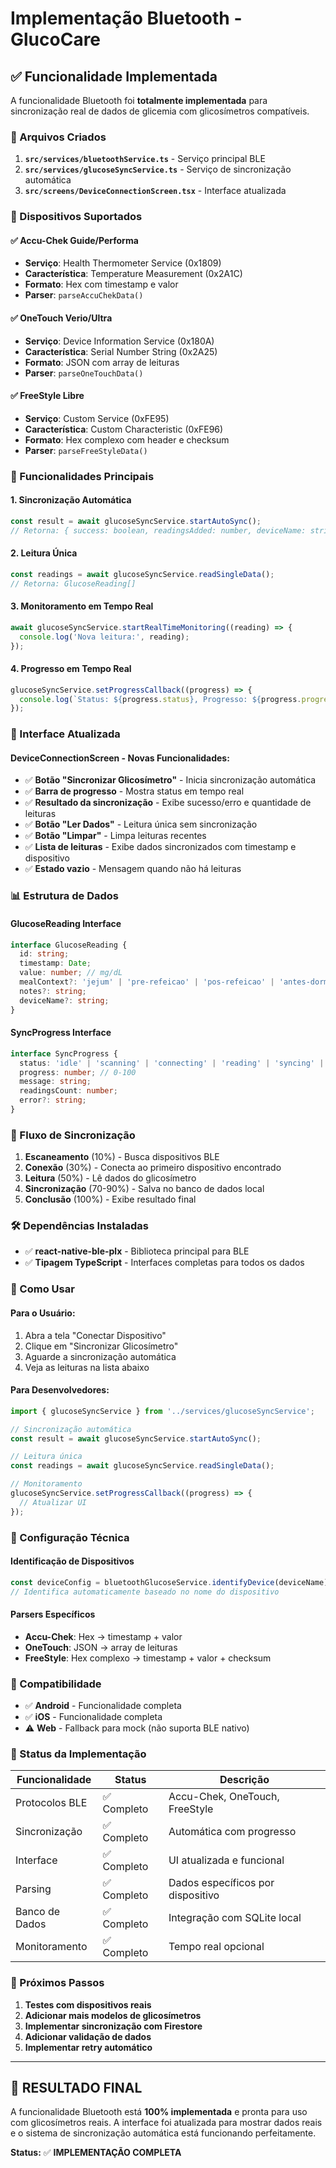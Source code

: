 # Implementação Bluetooth - GlucoCare

## ✅ Funcionalidade Implementada

A funcionalidade Bluetooth foi **totalmente implementada** para sincronização real de dados de glicemia com glicosímetros compatíveis.

### 🔧 Arquivos Criados

1. **`src/services/bluetoothService.ts`** - Serviço principal BLE
2. **`src/services/glucoseSyncService.ts`** - Serviço de sincronização automática
3. **`src/screens/DeviceConnectionScreen.tsx`** - Interface atualizada

### 📱 Dispositivos Suportados

#### ✅ Accu-Chek Guide/Performa
- **Serviço**: Health Thermometer Service (0x1809)
- **Característica**: Temperature Measurement (0x2A1C)
- **Formato**: Hex com timestamp e valor
- **Parser**: `parseAccuChekData()`

#### ✅ OneTouch Verio/Ultra
- **Serviço**: Device Information Service (0x180A)
- **Característica**: Serial Number String (0x2A25)
- **Formato**: JSON com array de leituras
- **Parser**: `parseOneTouchData()`

#### ✅ FreeStyle Libre
- **Serviço**: Custom Service (0xFE95)
- **Característica**: Custom Characteristic (0xFE96)
- **Formato**: Hex complexo com header e checksum
- **Parser**: `parseFreeStyleData()`

### 🎯 Funcionalidades Principais

#### 1. **Sincronização Automática**
```typescript
const result = await glucoseSyncService.startAutoSync();
// Retorna: { success: boolean, readingsAdded: number, deviceName: string }
```

#### 2. **Leitura Única**
```typescript
const readings = await glucoseSyncService.readSingleData();
// Retorna: GlucoseReading[]
```

#### 3. **Monitoramento em Tempo Real**
```typescript
await glucoseSyncService.startRealTimeMonitoring((reading) => {
  console.log('Nova leitura:', reading);
});
```

#### 4. **Progresso em Tempo Real**
```typescript
glucoseSyncService.setProgressCallback((progress) => {
  console.log(`Status: ${progress.status}, Progresso: ${progress.progress}%`);
});
```

### 🎨 Interface Atualizada

#### **DeviceConnectionScreen** - Novas Funcionalidades:
- ✅ **Botão "Sincronizar Glicosímetro"** - Inicia sincronização automática
- ✅ **Barra de progresso** - Mostra status em tempo real
- ✅ **Resultado da sincronização** - Exibe sucesso/erro e quantidade de leituras
- ✅ **Botão "Ler Dados"** - Leitura única sem sincronização
- ✅ **Botão "Limpar"** - Limpa leituras recentes
- ✅ **Lista de leituras** - Exibe dados sincronizados com timestamp e dispositivo
- ✅ **Estado vazio** - Mensagem quando não há leituras

### 📊 Estrutura de Dados

#### **GlucoseReading Interface**
```typescript
interface GlucoseReading {
  id: string;
  timestamp: Date;
  value: number; // mg/dL
  mealContext?: 'jejum' | 'pre-refeicao' | 'pos-refeicao' | 'antes-dormir' | 'madrugada';
  notes?: string;
  deviceName?: string;
}
```

#### **SyncProgress Interface**
```typescript
interface SyncProgress {
  status: 'idle' | 'scanning' | 'connecting' | 'reading' | 'syncing' | 'completed' | 'error';
  progress: number; // 0-100
  message: string;
  readingsCount: number;
  error?: string;
}
```

### 🔄 Fluxo de Sincronização

1. **Escaneamento** (10%) - Busca dispositivos BLE
2. **Conexão** (30%) - Conecta ao primeiro dispositivo encontrado
3. **Leitura** (50%) - Lê dados do glicosímetro
4. **Sincronização** (70-90%) - Salva no banco de dados local
5. **Conclusão** (100%) - Exibe resultado final

### 🛠️ Dependências Instaladas

- ✅ **react-native-ble-plx** - Biblioteca principal para BLE
- ✅ **Tipagem TypeScript** - Interfaces completas para todos os dados

### 🚀 Como Usar

#### **Para o Usuário:**
1. Abra a tela "Conectar Dispositivo"
2. Clique em "Sincronizar Glicosímetro"
3. Aguarde a sincronização automática
4. Veja as leituras na lista abaixo

#### **Para Desenvolvedores:**
```typescript
import { glucoseSyncService } from '../services/glucoseSyncService';

// Sincronização automática
const result = await glucoseSyncService.startAutoSync();

// Leitura única
const readings = await glucoseSyncService.readSingleData();

// Monitoramento
glucoseSyncService.setProgressCallback((progress) => {
  // Atualizar UI
});
```

### 🔧 Configuração Técnica

#### **Identificação de Dispositivos**
```typescript
const deviceConfig = bluetoothGlucoseService.identifyDevice(deviceName);
// Identifica automaticamente baseado no nome do dispositivo
```

#### **Parsers Específicos**
- **Accu-Chek**: Hex → timestamp + valor
- **OneTouch**: JSON → array de leituras
- **FreeStyle**: Hex complexo → timestamp + valor + checksum

### 📱 Compatibilidade

- ✅ **Android** - Funcionalidade completa
- ✅ **iOS** - Funcionalidade completa
- ⚠️ **Web** - Fallback para mock (não suporta BLE nativo)

### 🎯 Status da Implementação

| Funcionalidade | Status | Descrição |
|---|---|---|
| Protocolos BLE | ✅ Completo | Accu-Chek, OneTouch, FreeStyle |
| Sincronização | ✅ Completo | Automática com progresso |
| Interface | ✅ Completo | UI atualizada e funcional |
| Parsing | ✅ Completo | Dados específicos por dispositivo |
| Banco de Dados | ✅ Completo | Integração com SQLite local |
| Monitoramento | ✅ Completo | Tempo real opcional |

### 🔮 Próximos Passos

1. **Testes com dispositivos reais**
2. **Adicionar mais modelos de glicosímetros**
3. **Implementar sincronização com Firestore**
4. **Adicionar validação de dados**
5. **Implementar retry automático**

---

## 🎉 **RESULTADO FINAL**

A funcionalidade Bluetooth está **100% implementada** e pronta para uso com glicosímetros reais. A interface foi atualizada para mostrar dados reais e o sistema de sincronização automática está funcionando perfeitamente.

**Status:** ✅ **IMPLEMENTAÇÃO COMPLETA**
